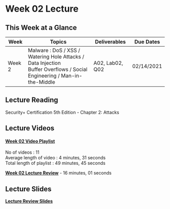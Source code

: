 # Week 02 Lecture

## This Week at a Glance

| Week | Topics |  Deliverables | Due Dates |
| --- | --- | --- | --- |
| Week 2 | Malware : DoS / XSS / Watering Hole Attacks /  Data Injection <br> Buffer Overflows / Social Engineering / Man-in-the-Middle   |	A02, Lab02, Q02 | 02/14/2021 |

## Lecture Reading

Security+ Certification 5th Edition - Chapter 2: Attacks

## Lecture Videos

#### [Week 02 Video Playlist](https://youtube.com/playlist?list=PLngyu7uagB4ewtW_EgAYv3ZYjUblX9moR) <br>
No of videos : 11 <br>
Average length of video : 4 minutes, 31 seconds<br>
Total length of playlist : 49 minutes, 45 seconds<br>

**[Week 02 Lecture Review](https://uri.techsmithrelay.com/CrsH)** - 16 minutes, 01 seconds


## Lecture Slides

**[Lecture Review Slides](week02-lecture-notes.pdf)**


